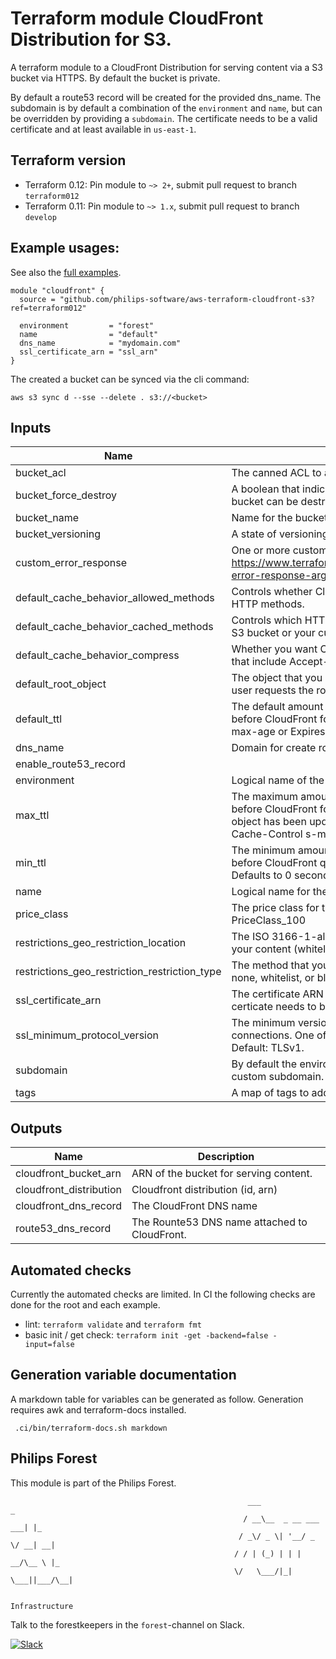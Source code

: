 # Terraform module CloudFront Distribution for S3.

A terraform module to a CloudFront Distribution for serving content via a S3 bucket via HTTPS. By default the bucket is private.

By default a route53 record will be created for the provided dns_name. The subdomain is by default a combination of the `environment` and `name`, but can be overridden by providing a `subdomain`. The certificate needs to be a valid certificate and at least available in `us-east-1`.


## Terraform version

- Terraform 0.12: Pin module to `~> 2+`, submit pull request to branch `terraform012`
- Terraform 0.11: Pin module to `~> 1.x`, submit pull request to branch `develop`


## Example usages:
See also the [full examples](./examples).

```
module "cloudfront" {
  source = "github.com/philips-software/aws-terraform-cloudfront-s3?ref=terraform012"

  environment         = "forest"
  name                = "default"
  dns_name            = "mydomain.com"
  ssl_certificate_arn = "ssl_arn"
}

```
The created a bucket can be synced via the cli command:
```
aws s3 sync d --sse --delete . s3://<bucket>
```

## Inputs

| Name | Description | Type | Default | Required |
|------|-------------|:----:|:-----:|:-----:|
| bucket\_acl | The canned ACL to apply. Defaults to private. | string | `"private"` | no |
| bucket\_force\_destroy | A boolean that indicates all objects should be deleted from the bucket so that the bucket can be destroyed without error. These objects are not recoverable. | bool | `"false"` | no |
| bucket\_name | Name for the bucket. | string | `""` | no |
| bucket\_versioning | A state of versioning | bool | `"false"` | no |
| custom\_error\_response | One or more custom error response elements (multiples allowed), see https://www.terraform.io/docs/providers/aws/r/cloudfront_distribution.html#custom-error-response-arguments | list(map(string)) | `<list>` | no |
| default\_cache\_behavior\_allowed\_methods | Controls whether CloudFront caches the response to requests using the specified HTTP methods. | list(string) | `<list>` | no |
| default\_cache\_behavior\_cached\_methods | Controls which HTTP methods CloudFront processes and forwards to your Amazon S3 bucket or your custom origin. | list(string) | `<list>` | no |
| default\_cache\_behavior\_compress | Whether you want CloudFront to automatically compress content for web requests that include Accept-Encoding: gzip in the request header (default: false). | bool | `"false"` | no |
| default\_root\_object | The object that you want CloudFront to return (for example, index.html) when an end user requests the root URL. | string | `"index.html"` | no |
| default\_ttl | The default amount of time (in seconds) that an object is in a CloudFront cache before CloudFront forwards another request in the absence of an Cache-Control max-age or Expires header. Defaults to 1 day. | number | `"86400"` | no |
| dns\_name | Domain for create route53 records, mandory by default. | string | `""` | no |
| enable\_route53\_record |  | bool | `"true"` | no |
| environment | Logical name of the environment. | string | n/a | yes |
| max\_ttl | The maximum amount of time (in seconds) that an object is in a CloudFront cache before CloudFront forwards another request to your origin to determine whether the object has been updated. Only effective in the presence of Cache-Control max-age, Cache-Control s-maxage, and Expires headers. Defaults to 365 days. | number | `"31536000"` | no |
| min\_ttl | The minimum amount of time that you want objects to stay in CloudFront caches before CloudFront queries your origin to see whether the object has been updated. Defaults to 0 seconds. | number | `"0"` | no |
| name | Logical name for the distribution. | string | n/a | yes |
| price\_class | The price class for this distribution. One of PriceClass_All, PriceClass_200, PriceClass_100 | string | `"PriceClass_100"` | no |
| restrictions\_geo\_restriction\_location | The ISO 3166-1-alpha-2 codes for which you want CloudFront either to distribute your content (whitelist) or not distribute your content (blacklist). | list | `<list>` | no |
| restrictions\_geo\_restriction\_restriction\_type | The method that you want to use to restrict distribution of your content by country: none, whitelist, or blacklist. | string | `"none"` | no |
| ssl\_certificate\_arn | The certificate ARN for the provided domain. Be aware that for cloud front the certicate needs to be available in us-east-1. | string | `""` | no |
| ssl\_minimum\_protocol\_version | The minimum version of the SSL protocol that you want CloudFront to use for HTTPS connections. One of SSLv3, TLSv1, TLSv1_2016, TLSv1.1_2016 or TLSv1.2_2018. Default: TLSv1. | string | `"TLSv1.2_2018"` | no |
| subdomain | By default the environment name is used as subdomain, set this variable to use a custom subdomain. No dots are supported yet. | string | `""` | no |
| tags | A map of tags to add to the resources | map(string) | `<map>` | no |

## Outputs

| Name | Description |
|------|-------------|
| cloudfront\_bucket\_arn | ARN of the bucket for serving content. |
| cloudfront\_distribution | Cloudfront distribution (id, arn) |
| cloudfront\_dns\_record | The CloudFront DNS name |
| route53\_dns\_record | The Rounte53 DNS name attached to CloudFront. |


## Automated checks
Currently the automated checks are limited. In CI the following checks are done for the root and each example.
- lint: `terraform validate` and `terraform fmt`
- basic init / get check: `terraform init -get -backend=false -input=false`

## Generation variable documentation
A markdown table for variables can be generated as follow. Generation requires awk and terraform-docs installed.

```
 .ci/bin/terraform-docs.sh markdown
```

## Philips Forest

This module is part of the Philips Forest.

```
                                                     ___                   _
                                                    / __\__  _ __ ___  ___| |_
                                                   / _\/ _ \| '__/ _ \/ __| __|
                                                  / / | (_) | | |  __/\__ \ |_
                                                  \/   \___/|_|  \___||___/\__|  

                                                                 Infrastructure
```

Talk to the forestkeepers in the `forest`-channel on Slack.

[![Slack](https://philips-software-slackin.now.sh/badge.svg)](https://philips-software-slackin.now.sh)
